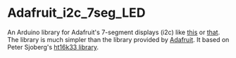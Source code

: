 # Adafruit_i2c_7seg_LED

An Arduino library for Adafruit's 7-segment displays (i2c) like
[this](https://www.adafruit.com/products/879) or
[that](https://www.adafruit.com/products/1269). The library is much simpler
than the library provided by
[Adafruit](https://github.com/adafruit/Adafruit-LED-Backpack-Library). It based
on Peter Sjoberg's  [ht16k33 library](https://github.com/lpaseen/ht16k33).
